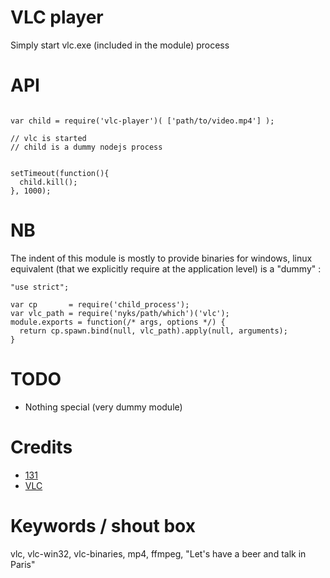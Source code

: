 # VLC player

Simply start vlc.exe (included in the module) process 



# API

```

var child = require('vlc-player')( ['path/to/video.mp4'] );

// vlc is started
// child is a dummy nodejs process


setTimeout(function(){
  child.kill();
}, 1000);

```




# NB

The indent of this module is mostly to provide binaries for windows, linux equivalent (that we explicitly require at the application level)  is a "dummy" : 
```
"use strict";

var cp       = require('child_process');
var vlc_path = require('nyks/path/which')('vlc');
module.exports = function(/* args, options */) {
  return cp.spawn.bind(null, vlc_path).apply(null, arguments);
}
```



# TODO
* Nothing special (very dummy module)

# Credits
* [131](mailto:131.js@cloudyks.org)
* [VLC](http://videolan.org)


# Keywords / shout box
vlc, vlc-win32, vlc-binaries, mp4, ffmpeg, "Let's have a beer and talk in Paris"




